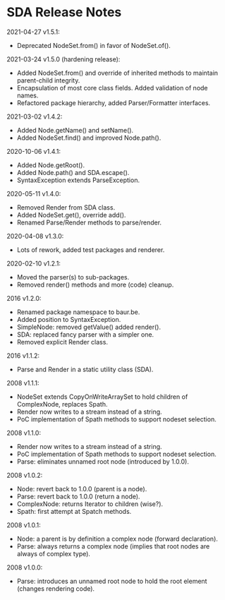 # SDA Release Notes

2021-04-27 v1.5.1:
- Deprecated NodeSet.from() in favor of NodeSet.of().

2021-03-24 v1.5.0 (hardening release):
- Added NodeSet.from() and override of inherited methods to maintain parent-child integrity.
- Encapsulation of most core class fields. Added validation of node names.
- Refactored package hierarchy, added Parser/Formatter interfaces.

2021-03-02 v1.4.2:
- Added Node.getName() and setName().
- Added NodeSet.find() and improved Node.path().

2020-10-06 v1.4.1:
- Added Node.getRoot().
- Added Node.path() and SDA.escape().
- SyntaxException extends ParseException.

2020-05-11 v1.4.0:
- Removed Render from SDA class.
- Added NodeSet.get(<class>), override add().
- Renamed Parse/Render methods to parse/render.

2020-04-08 v1.3.0:
- Lots of rework, added test packages and renderer.

2020-02-10 v1.2.1:
- Moved the parser(s) to sub-packages.
- Removed render() methods and more (code) cleanup.

2016 v1.2.0:
- Renamed package namespace to baur.be.
- Added position to SyntaxException.
- SimpleNode: removed getValue() added render().
- SDA: replaced fancy parser with a simpler one.
- Removed explicit Render class.

2016 v1.1.2:
- Parse and Render in a static utility class (SDA).

2008 v1.1.1:
- NodeSet extends CopyOnWriteArraySet<Node> to hold children of ComplexNode, replaces Spath.
- Render now writes to a stream instead of a string.
- PoC implementation of Spath methods to support nodeset selection.

2008 v1.1.0:
- Render now writes to a stream instead of a string.
- PoC implementation of Spath methods to support nodeset selection.
- Parse: eliminates unnamed root node (introduced by 1.0.0).

2008 v1.0.2:
- Node: revert back to 1.0.0 (parent is a node).
- Parse: revert back to 1.0.0 (return a node).
- ComplexNode: returns Iterator to children (wise?).
- Spath: first attempt at Spatch methods.

2008 v1.0.1:
- Node: a parent is by definition a complex node (forward declaration).
- Parse: always returns a complex node (implies that root nodes are always of complex type).

2008 v1.0.0:
- Parse: introduces an unnamed root node to hold the root element (changes rendering code).
